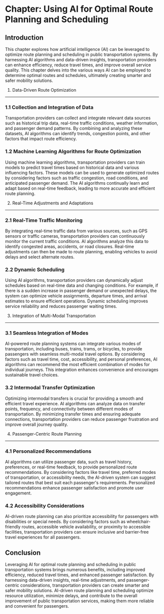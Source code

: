 Chapter: Using AI for Optimal Route Planning and Scheduling
===========================================================

Introduction
------------

This chapter explores how artificial intelligence (AI) can be leveraged to optimize route planning and scheduling in public transportation systems. By harnessing AI algorithms and data-driven insights, transportation providers can enhance efficiency, reduce travel times, and improve overall service quality. This chapter delves into the various ways AI can be employed to determine optimal routes and schedules, ultimately creating smarter and safer mobility solutions.

1. Data-Driven Route Optimization
---------------------------------

### 1.1 Collection and Integration of Data

Transportation providers can collect and integrate relevant data sources such as historical trip data, real-time traffic conditions, weather information, and passenger demand patterns. By combining and analyzing these datasets, AI algorithms can identify trends, congestion points, and other factors that impact route efficiency.

### 1.2 Machine Learning Algorithms for Route Optimization

Using machine learning algorithms, transportation providers can train models to predict travel times based on historical data and various influencing factors. These models can be used to generate optimized routes by considering factors such as traffic congestion, road conditions, and anticipated passenger demand. The AI algorithms continually learn and adapt based on real-time feedback, leading to more accurate and efficient route planning.

2. Real-Time Adjustments and Adaptations
----------------------------------------

### 2.1 Real-Time Traffic Monitoring

By integrating real-time traffic data from various sources, such as GPS sensors or traffic cameras, transportation providers can continuously monitor the current traffic conditions. AI algorithms analyze this data to identify congested areas, accidents, or road closures. Real-time adjustments can then be made to route planning, enabling vehicles to avoid delays and select alternate routes.

### 2.2 Dynamic Scheduling

Using AI algorithms, transportation providers can dynamically adjust schedules based on real-time data and changing conditions. For example, if there is a sudden increase in passenger demand or unexpected delays, the system can optimize vehicle assignments, departure times, and arrival estimates to ensure efficient operations. Dynamic scheduling improves service reliability and reduces passenger waiting times.

3. Integration of Multi-Modal Transportation
--------------------------------------------

### 3.1 Seamless Integration of Modes

AI-powered route planning systems can integrate various modes of transportation, including buses, trains, trams, or bicycles, to provide passengers with seamless multi-modal travel options. By considering factors such as travel time, cost, accessibility, and personal preferences, AI algorithms can recommend the most efficient combination of modes for individual journeys. This integration enhances convenience and encourages sustainable travel choices.

### 3.2 Intermodal Transfer Optimization

Optimizing intermodal transfers is crucial for providing a smooth and efficient travel experience. AI algorithms can analyze data on transfer points, frequency, and connectivity between different modes of transportation. By minimizing transfer times and ensuring adequate connections, transportation providers can reduce passenger frustration and improve overall journey quality.

4. Passenger-Centric Route Planning
-----------------------------------

### 4.1 Personalized Recommendations

AI algorithms can utilize passenger data, such as travel history, preferences, or real-time feedback, to provide personalized route recommendations. By considering factors like travel time, preferred modes of transportation, or accessibility needs, the AI-driven system can suggest tailored routes that best suit each passenger's requirements. Personalized recommendations enhance passenger satisfaction and promote user engagement.

### 4.2 Accessibility Considerations

AI-driven route planning can also prioritize accessibility for passengers with disabilities or special needs. By considering factors such as wheelchair-friendly routes, accessible vehicle availability, or proximity to accessible facilities, transportation providers can ensure inclusive and barrier-free travel experiences for all passengers.

Conclusion
----------

Leveraging AI for optimal route planning and scheduling in public transportation systems brings numerous benefits, including improved efficiency, reduced travel times, and enhanced passenger satisfaction. By harnessing data-driven insights, real-time adjustments, and passenger-centric considerations, transportation providers can create smarter and safer mobility solutions. AI-driven route planning and scheduling optimize resource utilization, minimize delays, and contribute to the overall improvement of public transportation services, making them more reliable and convenient for passengers.
